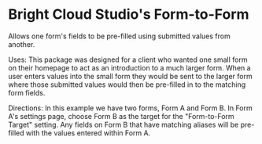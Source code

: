 # Bright Cloud Studio's Form-to-Form
Allows one form's fields to be pre-filled using submitted values from another.

Uses:
This package was designed for a client who wanted one small form on their homepage to act as an introduction to a much larger form. When a user enters values into the small form they would be sent to the larger form where those submitted values would then be pre-filled in to the matching form fields.

Directions:
In this example we have two forms, Form A and Form B. In Form A's settings page, choose Form B as the target for the "Form-to-Form Target" setting.
Any fields on Form B that have matching aliases will be pre-filled with the values entered within Form A.
